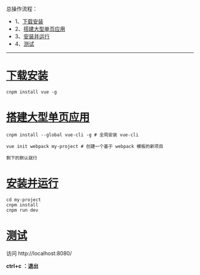 总操作流程：
- 1、[下载安装](#vue.js-01)
- 2、[搭建大型单页应用](#vue.js-02)
- 3、[安装并运行](#vue.js-03)
- 4、[测试](#vue.js-04)

----------

# <a name="vue.js-01" href="#" >下载安装</a>
```
cnpm install vue -g
```
# <a name="vue.js-02" href="#" >搭建大型单页应用</a>
```
cnpm install --global vue-cli -g # 全局安装 vue-cli

vue init webpack my-project # 创建一个基于 webpack 模板的新项目

剩下的默认就行
```
# <a name="vue.js-03" href="#" >安装并运行</a>
```
cd my-project
cnpm install
cnpm run dev
```
# <a name="vue.js-04" href="#" >测试</a>
访问 http://localhost:8080/

**ctrl+c ：退出**
